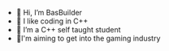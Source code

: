 - 👋 Hi, I’m BasBuilder
- 👀 I like coding in C++
- 🌱 I’m a C++ self taught student
- 💞I'm aiming to get into the gaming industry

<!---
RYANMK12/RYANMK12 is a ✨ special ✨ repository because its `README.md` (this file) appears on your GitHub profile.
You can click the Preview link to take a look at your changes.
--->
